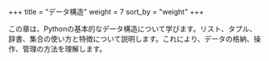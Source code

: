 +++
title = "データ構造"
weight = 7
sort_by = "weight"
+++

この章は、Pythonの基本的なデータ構造について学びます。リスト、タプル、辞書、集合の使い方と特徴について説明します。これにより、データの格納、操作、管理の方法を理解します。

